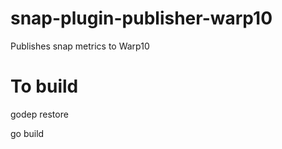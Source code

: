 # snap-plugin-publisher-warp10
Publishes snap metrics to Warp10

# To build

godep restore

go build
